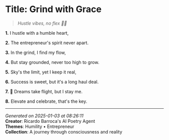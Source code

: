 # Title: Grind with Grace

> *Hustle vibes, no flex 💼🌟*

**1.** I hustle with a humble heart,


**2.** The entrepreneur's spirit never apart.


**3.** In the grind, I find my flow,


**4.** But stay grounded, never too high to grow.


**5.** Sky's the limit, yet I keep it real,


**6.** Success is sweet, but it's a long haul deal.


**7.** 🚀 Dreams take flight, but I stay me.


**8.** Elevate and celebrate, that's the key.



---

*Generated on 2025-01-03 at 08:26:11*  
**Creator**: Ricardo Barroca's AI Poetry Agent  
**Themes**: Humility • Entrepreneur  
**Collection**: A journey through consciousness and reality